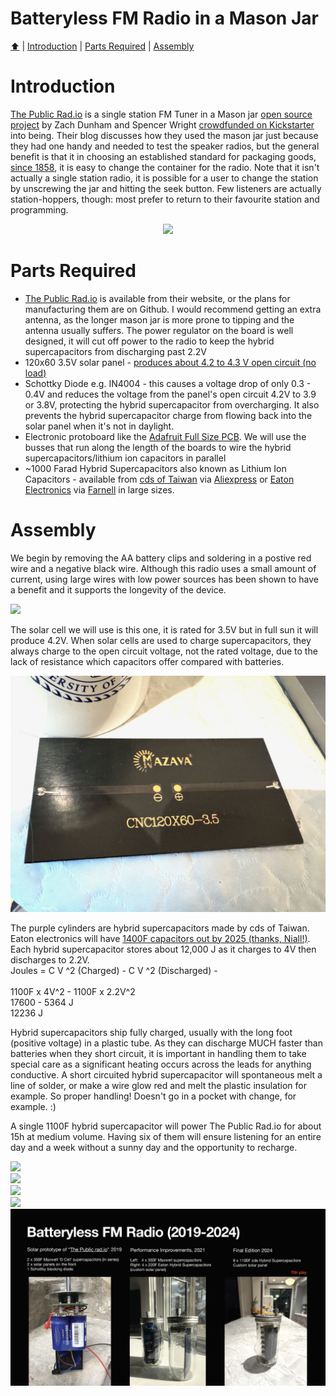 <!DOCTYPE html>
<h1>Batteryless FM Radio in a Mason Jar</h1>
<p><a href="README.md"> ⬆️</a> | <a href="MasonJarRadio.md#Introduction">Introduction</a> | <a href="MasonJarRadio.md#partslist">Parts Required</a> | <a href="MasonJarRadio.md#assembly">Assembly</a></p>
<h1 id="introduction">Introduction</h1>                                                                         
<p><a href="https://thepublicrad.io">The Public Rad.io</a> is a single station FM Tuner in a Mason jar <a href="https://github.com/The-Public-Radio">open source project</a> by Zach Dunham and Spencer Wright <a href="https://www.kickstarter.com/projects/centerlinelabs/kickstarter-gold-the-public-radio-the-single-stati?ref=44759g">crowdfunded on Kickstarter</a> into being.
Their blog discusses how they used the mason jar just because they had one handy and needed to test the speaker radios, but the general benefit is that it in choosing an established standard for packaging goods, <a href="https://en.wikipedia.org/wiki/Mason_jar">since 1858</a>, it is easy to change the container for the radio.  Note that it isn't actually a single station radio, it is possible for a user to change the station by unscrewing the jar and hitting the seek button. Few listeners are actually station-hoppers, though: most prefer to return to their favourite station and programming.</p>
<center><img src="IMG_2457.png"></center>
<h1 id="partslist">Parts Required</h1> 
<ul>
  <li><a href="https://thepublicrad.io">The Public Rad.io</a> is available from their website, or the plans for manufacturing them are on Github.  I would recommend getting an extra antenna, as the longer mason jar is more prone to tipping and the antenna usually suffers.  The power regulator on the board is well designed, it will cut off power to the radio to keep the hybrid supercapacitors from discharging past 2.2V</li>
  <li>120x60 3.5V solar panel - <a href="solarcell_oc.png">produces about 4.2 to 4.3 V open circuit (no load)</a></li>
  <li>Schottky Diode e.g. IN4004 - this causes a voltage drop of only 0.3 - 0.4V and reduces the voltage from the panel's open circuit 4.2V to 3.9 or 3.8V, protecting the hybrid supercapacitor from overcharging.  It also prevents the hybrid supercapacitor charge from flowing back into the solar panel when it's not in daylight.</li>
  <li>Electronic protoboard like the <a href="https://www.adafruit.com/product/590">Adafruit Full Size PCB</a>.  We will use the busses that run along the length of the boards to wire the hybrid supercapacitors/lithium ion capacitors in parallel
  <li>~1000 Farad Hybrid Supercapacitors also known as Lithium Ion Capacitors - available from <a href="https://en.cda-cap.com/">cds of Taiwan</a> via <a href="https://www.aliexpress.com/item/1005005413033296.html">Aliexpress</a> or <a href="https://www.farnell.com/datasheets/4422020.pdf">Eaton Electronics</a> via <a href="https://ie.farnell.com/eaton-electronics/hsh1850-3r8108-r/super-cap-hs-hybrid-1000f-3-8v/dp/4575000">Farnell</a> in large sizes.
</ul>
<h1 id="assembly">Assembly</h1> 
<p>We begin by removing the AA battery clips and soldering in a postive red wire and a negative black wire.   Although this radio uses a small amount of current, using large wires with low power sources has been shown to have a benefit and it supports the longevity of the device.</p>
<img src="IMG_2458.png"></center><br/>
<p>The solar cell we will use is this one, it is rated for 3.5V but in full sun it will produce 4.2V.  When solar cells are used to charge supercapacitors, they always charge to the open circuit voltage, not the rated voltage, due to the lack of resistance which capacitors offer compared with batteries.</p>
<img src="IMG_2463.png"></center><br/>
<p>The purple cylinders are hybrid supercapacitors made by cds of Taiwan.  Eaton electronics will have <a href="http://www.farnell.com/datasheets/4422020.pdf">1400F capacitors out by 2025 (thanks, Niall!)</a>.
Each hybrid supercapacitor stores about 12,000 J as it charges to 4V then discharges to 2.2V.<br/>
Joules = C V ^2 (Charged) - C V ^2 (Discharged) -<br/><br/>
1100F x 4V^2 - 1100F x 2.2V^2<br/>
17600 - 5364 J<br/>
12236 J<br/>
<p>Hybrid supercapacitors ship fully charged, usually with the long foot (positive voltage) in a plastic tube.  As they can discharge MUCH faster than batteries when they short circuit, it is important in handling them to take special care as a significant heating occurs across the leads for anything conductive.  A short circuited hybrid supercapacitor will spontaneous melt a line of solder, or make a wire glow red and melt the plastic insulation for example.  So proper handling!  Doesn't go in a pocket with change, for example. :)</p>
<p>A single 1100F hybrid supercapacitor will power The Public Rad.io for about 15h at medium volume.  Having six of them will ensure listening for an entire day and a week without a sunny day and the opportunity to recharge.</p>
</p>
<img src="IMG_2459.png"></center><br/>
<img src="IMG_2460.png"></center><br/>
<img src="IMG_2461.png"></center><br/>
<img src="IMG_2462.png"></center><br/>
<img src="Hardware_Hacks_for_Batteryless_Energy_Harvesting_Computing_Page_10.jpg" width="1024">
</html>
